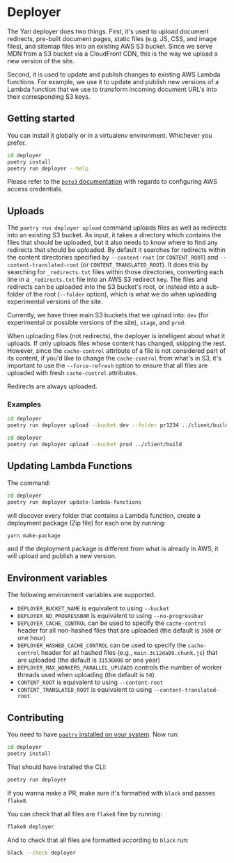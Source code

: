 # Deployer

The Yari deployer does two things. First, it's used to upload document
redirects, pre-built document pages, static files (e.g. JS, CSS, and
image files), and sitemap files into an existing AWS S3 bucket.
Since we serve MDN from a S3 bucket via a CloudFront CDN, this is the
way we upload a new version of the site.

Second, it is used to update and publish changes to existing AWS Lambda
functions. For example, we use it to update and publish new versions of
a Lambda function that we use to transform incoming document URL's into
their corresponding S3 keys.

## Getting started

You can install it globally or in a virtualenv environment. Whichever you
prefer.

```sh
cd deployer
poetry install
poetry run deployer --help
```

Please refer to the [`boto3` documentation](https://boto3.amazonaws.com/v1/documentation/api/latest/guide/quickstart.html#configuration)
with regards to configuring AWS access credentials.

## Uploads

The `poetry run deployer upload` command uploads files as well as redirects
into an existing S3 bucket. As input, it takes a directory which contains the
files that should be uploaded, but it also needs to know where to find
any redirects that should be uploaded. By default it searches for redirects
within the content directories specified by `--content-root` (or
`CONTENT_ROOT`) and `--content-translated-root` (or `CONTENT_TRANSLATED_ROOT`).
It does this by searching for `_redirects.txt` files within those directories,
converting each line in a `_redirects.txt` file into an AWS S3 redirect key.
The files and redirects can be uploaded into the S3 bucket's root, or instead
into a sub-folder of the root (`--folder` option), which is what we do when
uploading experimental versions of the site.

Currently, we have three main S3 buckets that we upload into: `dev` (for
experimental or possible versions of the site), `stage`, and `prod`.

When uploading files (not redirects), the deployer is intelligent about
what it uploads. If only uploads files whose content has changed, skipping
the rest. However, since the `cache-control` attribute of a file is not
considered part of its content, if you'd like to change the `cache-control`
from what's in S3, it's important to use the `--force-refresh` option to
ensure that all files are uploaded with fresh `cache-control` attributes.

Redirects are always uploaded.

### Examples

```sh
cd deployer
poetry run deployer upload --bucket dev --folder pr1234 ../client/build
```

```sh
cd deployer
poetry run deployer upload --bucket prod ../client/build
```

## Updating Lambda Functions

The command:

```sh
cd deployer
poetry run deployer update-lambda-functions
```

will discover every folder that contains a Lambda function, create a
deployment package (Zip file) for each one by running:

```sh
yarn make-package
```

and if the deployment package is different from what is already in AWS,
it will upload and publish a new version.

## Environment variables

The following environment variables are supported.

- `DEPLOYER_BUCKET_NAME` is equivalent to using `--bucket`
- `DEPLOYER_NO_PROGRESSBAR` is equivalent to using `--no-progressbar`
- `DEPLOYER_CACHE_CONTROL` can be used to specify the `cache-control`
  header for all non-hashed files that are uploaded (the default is
  `3600` or one hour)
- `DEPLOYER_HASHED_CACHE_CONTROL` can be used to specify the `cache-control`
  header for all hashed files (e.g., `main.3c12da89.chunk.js`) that are
  uploaded (the default is `31536000` or one year)
- `DEPLOYER_MAX_WORKERS_PARALLEL_UPLOADS` controls the number of worker
  threads used when uploading (the default is `50`)
- `CONTENT_ROOT` is equivalent to using `--content-root`
- `CONTENT_TRANSLATED_ROOT` is equivalent to using `--content-translated-root`

## Contributing

You need to have [`poetry` installed on your system](https://python-poetry.org/docs/).
Now run:

```sh
cd deployer
poetry install
```

That should have installed the CLI:

```sh
poetry run deployer
```

If you wanna make a PR, make sure it's formatted with `black` and
passes `flake8`.

You can check that all files are `flake8` fine by running:

```sh
flake8 deployer
```

And to check that all files are formatted according to `black` run:

```sh
black --check deployer
```
